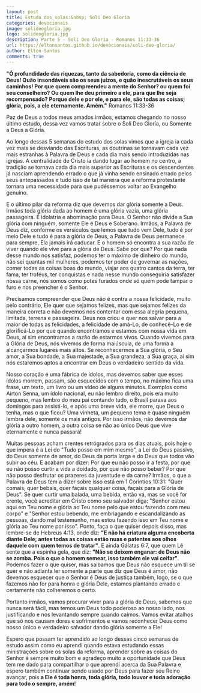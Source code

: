 ```yaml
---
layout: post
title: Estudo dos solas:&nbsp; Soli Deo Gloria
categories: devocionais
image: solideogloria.jpg
logo: solideogloria.jpg
description: Parte 5 - Soli Deo Gloria - Romanos 11:33-36
url: https://eltonsantos.github.io/devocionais/soli-deo-gloria/
author: Elton Santos
comments: true
---
```


__"Ó profundidade das riquezas, tanto da sabedoria, como da ciência de Deus! Quão insondáveis são os seus juízos, e quão inescrutáveis os seus caminhos! Por que quem compreendeu a mente do Senhor? ou quem foi seu conselheiro? Ou quem lhe deu primeiro a ele, para que lhe seja recompensado? Porque dele e por ele, e para ele, são todas as coisas; glória, pois, a ele eternamente. Amém."__
  Romanos 11:33-36

<p class="intro"><span class="dropcap">P</span>az de Deus a todos meus amados irmãos, estamos chegando no nosso último estudo, dessa vez vamos tratar sobre o Soli Deo Gloria, ou Somente a Deus a Glória.</p>

Ao longo dessas 5 semanas do estudo dos solas vimos que a igreja ia cada vez mais se desviando das Escrituras, as doutrinas se tornavam cada vez mais estranhas à Palavra de Deus e cada dia mais sendo introduzidas nas igrejas. A centralidade de Cristo ia dando lugar ao homem no centro, a tradição se tornava cada dia mais superior as Escrituras e os descendentes já nasciam aprendendo errado o que já vinha sendo ensinado errado pelos seus antepassados e tudo isso de tal maneira que a reforma protestante tornara uma necessidade para que pudéssemos voltar ao Evangelho genuíno.

E o último pilar da reforma diz que devemos dar glória somente a Deus. Irmãos toda glória dada ao homem é uma glória vazia, uma glória passageira. É idolatria e abominação para Deus. O Senhor não divide a Sua glória com ninguém, somente Ele é Deus e Soberano. Irmãos, a Palavra de Deus diz, conforme os versículos que lemos que tudo vem Dele, tudo é por meio Dele e tudo é para a glória de Deus, a Palavra de Deus permanece para sempre, Ela jamais irá caducar. E o homem só encontra a sua razão de viver quando ele vive para a glória de Deus. Sabe por que? Por que nada desse mundo nos satisfaz, podemos ter o máximo de dinheiro do mundo, não sei quantas mil mulheres, podemos ter poder de governar as nações, comer todas as coisas boas do mundo, viajar aos quatro cantos da terra, ter fama, ter troféus, ter conquistas e nada nesse mundo conseguiria satisfazer nossa carne, nós somos como potes furados onde só quem pode tampar o furo e nos preencher é o Senhor.

Precisamos compreender que Deus não é contra a nossa felicidade, muito pelo contrário, Ele quer que sejamos felizes, mas que sejamos felizes da maneira correta e não devemos nos contentar com essa alegria pequena, limitada, terrena e passageira. Deus nos criou e quer nos salvar para a maior de todas as felicidades, a felicidade de amá-Lo, de conhecê-Lo e de glorificá-Lo por que quando encontramos e estamos com nossa vida em Deus, aí sim encontramos a razão de estarmos vivos. Quando vivemos para a Glória de Deus, nós vivemos de forma maiúscula, de uma forma a alcançarmos lugares mais altos. Se reconhecermos a Sua glória, o Seu amor, a Sua bondade, a Sua majestade, a Sua grandeza, a Sua graça, aí sim nós estaremos aptos a encontrar em Deus o verdadeiro sentido da vida.

Nosso coração é uma fábrica de ídolos, mas devemos saber que esses ídolos morrem, passam, são esquecidos com o tempo, no máximo fica uma frase, um texto, um livro ou um vídeo de alguns minutos. Exemplos como Airton Senna, um ídolo nacional, eu não lembro direito, pois era muito pequeno, mas lembro do meu pai contando tudo, o Brasil parava aos domingos para assisti-lo, e após uma breve vida, ele morre, que Deus o tenha, mas o que ficou? Uma vinheta, um pequeno tema e quase ninguém lembra dele, somente os mais antigos. Por isso irmãos, não devemos dar glória a outro homem, a outra coisa se não ao único Deus que vive eternamente e nunca passará!

Muitas pessoas acham crentes retrógrados para os dias atuais, pois hoje o que impera é a Lei do "Tudo posso em mim mesmo", a Lei do Deus passivo, do Deus somente de amor, do Deus da porta larga e do Deus que todos vão subir ao céu. E acabam por dizer: Por que eu não posso ir a festa, por que eu não posso curtir a vida a doidado, por que não posso beber? Por que não posso desfrutar os prazeres da juventude e da carne? Irmãos, o que a Palavra de Deus tem a dizer sobre isso está em 1 Coríntios 10:31: "Quer comais, quer bebais, quer façais qualquer coisa, façais para a Glória de Deus". Se quer curtir uma balada, uma bebida, então vá, mas se você for crente, você acreditar em Cristo como seu salvador diga: "Senhor estou aqui em Teu nome e glória ao Teu nome pelo que estou fazendo com meu corpo" e "Senhor estou bebendo, me embriagando e escandalizando as pessoas, dando mal testemunho, mas estou fazendo isso em Teu nome e glória ao Teu nome por isso". Ponto, faça o que quiser depois disso, mas lembre-se de Hebreus 4:13, onde diz: <b class="red">"E não há criatura alguma encoberta diante Dele; antes todas as coisas estão nuas e patentes aos olhos daquele com quem temos de tratar"</b>. E ainda Gálatas 6:7, que quem Lê sente que a espinha gela, que diz: <b class="red">"Não se deixem enganar: de Deus não se zomba. Pois o que o homem semear, isso também ele vai ceifar"</b>. Podemos fazer o que quiser, mas saibamos que Deus não esquece um til se quer e não adianta ler somente a parte que diz que Deus é amor, não devemos esquecer que o Senhor é Deus de justiça também, logo, se o que fazemos não for para honra e glória Dele, estamos plantando errado e certamente não colheremos o certo.

Portanto irmãos, vamos procurar viver para a glória de Deus, sabemos que nunca será fácil, mas temos um Deus todo poderoso ao nosso lado, nos justificando e nos levantando sempre quando caímos. Vamos evitar atalhos que só nos causam dores e sofrimentos e vamos reconhecer Deus como nosso único e verdadeiro salvador dando glória somente a Ele!

Espero que possam ter aprendido ao longo dessas cinco semanas de estudo assim como eu aprendi quando estava estudando essas ministrações sobre os solas da reforma, aprender sobre as coisas do Senhor é sempre muito bom e agradeço muito a oportunidade que Deus tem me dado para compartilhar o que aprendi acerca da Sua Palavra e espero também continuar sendo usado por Deus para fazer seu Reino avançar, pois **a Ele é toda honra, toda glória, todo louvor e toda adoração para todo o sempre, amém**!